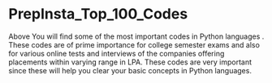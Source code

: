 # PrepInsta_Top_100_Codes
Above You will find some of the most important codes in Python languages . These codes are of prime importance for college semester exams and also for various online tests and interviews of the companies offering placements within varying range in LPA.  These codes are very important since these will help you clear your basic concepts in Python languages.
